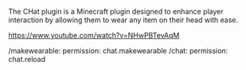 The CHat plugin is a Minecraft plugin designed to enhance player interaction by allowing them to wear any item on their head with ease.

https://www.youtube.com/watch?v=NHwPBTevAqM

/makewearable:
  permission: chat.makewearable
/chat:
  permission: chat.reload
